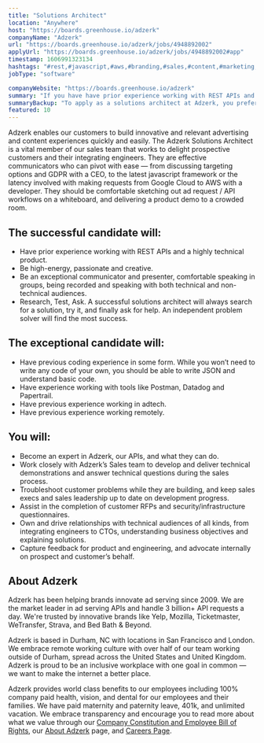 ```yaml
---
title: "Solutions Architect"
location: "Anywhere"
host: "https://boards.greenhouse.io/adzerk"
companyName: "Adzerk"
url: "https://boards.greenhouse.io/adzerk/jobs/4948892002"
applyUrl: "https://boards.greenhouse.io/adzerk/jobs/4948892002#app"
timestamp: 1606991323134
hashtags: "#rest,#javascript,#aws,#branding,#sales,#content,#marketing,#devsec,#rest"
jobType: "software"

companyWebsite: "https://boards.greenhouse.io/adzerk"
summary: "If you have have prior experience working with REST APIs and a highly technical product, consider applying to Adzerk's job post for a new solutions architect."
summaryBackup: "To apply as a solutions architect at Adzerk, you preferably need to have some knowledge of: #sales, #javascript, #branding."
featured: 10
---
```


Adzerk enables our customers to build innovative and relevant advertising and content experiences quickly and easily. The Adzerk Solutions Architect is a vital member of our sales team that works to delight prospective customers and their integrating engineers. They are effective communicators who can pivot with ease — from discussing targeting options and GDPR with a CEO, to the latest javascript framework or the latency involved with making requests from Google Cloud to AWS with a developer. They should be comfortable sketching out ad request / API workflows on a whiteboard, and delivering a product demo to a crowded room. 

## The successful candidate will:

*   Have prior experience working with REST APIs and a highly technical product. 
*   Be high-energy, passionate and creative. 
*   Be an exceptional communicator and presenter, comfortable speaking in groups, being recorded and speaking with both technical and non-technical audiences. 
*   Research, Test, Ask. A successful solutions architect will always search for a solution, try it, and finally ask for help. An independent problem solver will find the most success. 

## The exceptional candidate will:

*   Have previous coding experience in some form. While you won’t need to write any code of your own, you should be able to write JSON and understand basic code. 
*   Have experience working with tools like Postman, Datadog and Papertrail.
*   Have previous experience working in adtech. 
*   Have previous experience working remotely. 

## You will: 

*   Become an expert in Adzerk, our APIs, and what they can do. 
*   Work closely with Adzerk’s Sales team to develop and deliver technical demonstrations and answer technical questions during the sales process. 
*   Troubleshoot customer problems while they are building, and keep sales execs and sales leadership up to date on development progress.
*   Assist in the completion of customer RFPs and security/infrastructure questionnaires. 
*   Own and drive relationships with technical audiences of all kinds, from integrating engineers to CTOs, understanding business objectives and explaining solutions. 
*   Capture feedback for product and engineering, and advocate internally on prospect and customer’s behalf.

## About Adzerk

Adzerk has been helping brands innovate ad serving since 2009. We are the market leader in ad serving APIs and handle 3 billion+ API requests a day. We're trusted by innovative brands like Yelp, Mozilla, Ticketmaster, WeTransfer, Strava, and Bed Bath & Beyond.

Adzerk is based in Durham, NC with locations in San Francisco and London. We embrace remote working culture with over half of our team working outside of Durham, spread across the United States and United Kingdom. Adzerk is proud to be an inclusive workplace with one goal in common — we want to make the internet a better place. 

Adzerk provides world class benefits to our employees including 100% company paid health, vision, and dental for our employees and their families. We have paid maternity and paternity leave, 401k, and unlimited vacation. We embrace transparency and encourage you to read more about what we value through our [Company Constitution and Employee Bill of Rights](https://adzerk.com/blog/company-constitution/), our [About Adzerk](https://adzerk.com/about/) page, and [Careers Page](https://adzerk.com/careers/).
